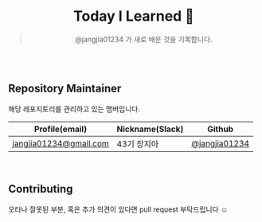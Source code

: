 <div align="center">

# Today I Learned 📓

> @jangjia01234 가 새로 배운 것을 기록합니다.

<br><br>

<div align="left">

## Repository Maintainer

해당 레포지토리를 관리하고 있는 맴버입니다.

| Profile(email)                                 | Nickname(Slack) | Github                                     |
| ---------------------------------------------------- | --------------- | ------------------------------------------ |
| <a href="mailto:﻿superman@test.com?subject=안녕하세요.">jangjia01234@gmail.com</a>  |      43기 장지아       | [@jangjia01234](https://github.com/jangjia01234)     |

  <br>

## Contributing
오타나 잘못된 부분, 혹은 추가 의견이 있다면 pull request 부탁드립니다 ☺️ 
